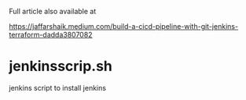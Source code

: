 Full article also available at 

https://jaffarshaik.medium.com/build-a-cicd-pipeline-with-git-jenkins-terraform-dadda3807082

# jenkinsscrip.sh
jenkins script to install jenkins
